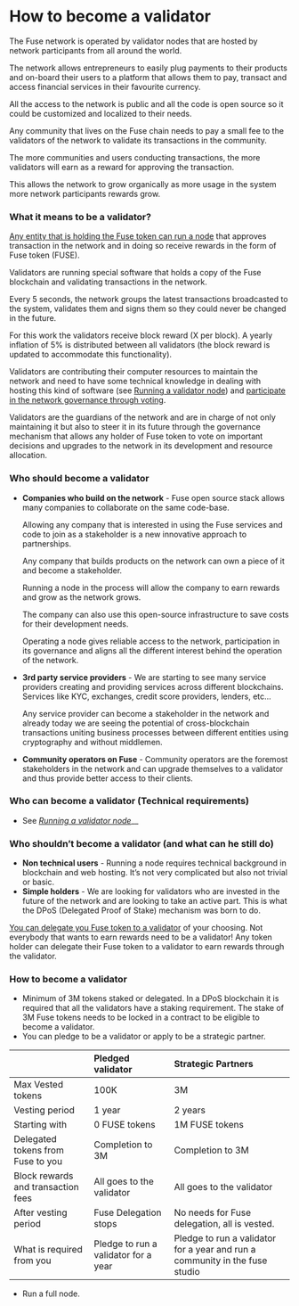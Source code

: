 # How to become a validator

The Fuse network is operated by validator nodes that are hosted by network participants from all around the world.

The network allows entrepreneurs to easily plug payments to their products and on-board their users to a platform that allows them to pay, transact and access financial services in their favourite currency.

All the access to the network is public and all the code is open source so it could be customized and localized to their needs.

Any community that lives on the Fuse chain needs to pay a small fee to the validators of the network to validate its transactions in the community.

The more communities and users conducting transactions, the more validators will earn as a reward for approving the transaction.

This allows the network to grow organically as more usage in the system more network participants rewards grow.  


### What it means to be a validator?

[Any entity that is holding the Fuse token can run a node](consensus-contracts/stake-delegate-and-withdraw.md#stake) that approves transaction in the network and in doing so receive rewards in the form of Fuse token \(FUSE\).

Validators are running special software that holds a copy of the Fuse blockchain and validating transactions in the network.

Every 5 seconds, the network groups the latest transactions broadcasted to the system, validates them and signs them so they could never be changed in the future.

For this work the validators receive block reward \(X per block\). A yearly inflation of 5% is distributed between all validators \(the block reward is updated to accommodate this functionality\).

Validators are contributing their computer resources to maintain the network and need to have some technical knowledge in dealing with hosting this kind of software \(see [Running a validator node](run-your-own-validator.md)\) and [participate in the network governance through voting](consensus-contracts/vote.md).

Validators are the guardians of the network and are in charge of not only maintaining it but also to steer it in its future through the governance mechanism that allows any holder of Fuse token to vote on important decisions and upgrades to the network in its development and resource allocation.

### Who should become a validator

* **Companies who build on the network** - Fuse open source stack allows many companies to collaborate on the same code-base.

  Allowing any company that is interested in using the Fuse services and code to join as a stakeholder is a new innovative approach to partnerships.

  Any company that builds products on the network can own a piece of it and become a stakeholder.

  Running a node in the process will allow the company to earn rewards and grow as the network grows.

  The company can also use this open-source infrastructure to save costs for their development needs.

  Operating a node gives reliable access to the network, participation in its governance and aligns all the different interest behind the operation of the network.

* **3rd party service providers** - We are starting to see many service providers creating and providing services across different blockchains. Services like KYC, exchanges, credit score providers, lenders, etc…

  Any service provider can become a stakeholder in the network and already today we are seeing the potential of cross-blockchain transactions uniting business processes between different entities using cryptography and without middlemen.

* **Community operators on Fuse** - Community operators are the foremost stakeholders in the network and can upgrade themselves to a validator and thus provide better access to their clients. 

### Who can become a validator \(Technical requirements\)

* See [_Running a validator node_](run-your-own-validator.md)\_\_

### Who shouldn’t become a validator \(and what can he still do\)

* **Non technical users** - Running a node requires technical background in blockchain and web hosting. It’s not very complicated but also not trivial or basic.
* **Simple holders** - We are looking for validators who are invested in the future of the network and are looking to take an active part. This is what the DPoS \(Delegated Proof of Stake\) mechanism was born to do.

[You can delegate you Fuse token to a validator](consensus-contracts/stake-delegate-and-withdraw.md#delegate) of your choosing. Not everybody that wants to earn rewards need to be a validator! Any token holder can delegate their Fuse token to a validator to earn rewards through the validator.

### How to become a validator

* Minimum of 3M tokens staked or delegated. In a DPoS blockchain it is required that all the validators have a staking requirement. The stake of 3M Fuse tokens needs to be locked in a contract to be eligible to become a validator.
* You can pledge to be a validator or apply to be a strategic partner.

|  | Pledged validator | Strategic Partners |
| :--- | :--- | :--- |
| Max Vested tokens | 100K | 3M |
| Vesting period | 1 year | 2 years |
| Starting with | 0 FUSE tokens | 1M FUSE tokens |
| Delegated tokens from Fuse to you | Completion to 3M | Completion to 3M |
| Block rewards and transaction fees  | All goes to the validator | All goes to the validator |
| After vesting period | Fuse Delegation stops | No needs for Fuse delegation, all is vested. |
| What is required from you | Pledge to run a validator for a year | Pledge to run a validator for a year and run a community in the fuse studio |

* Run a full node.

